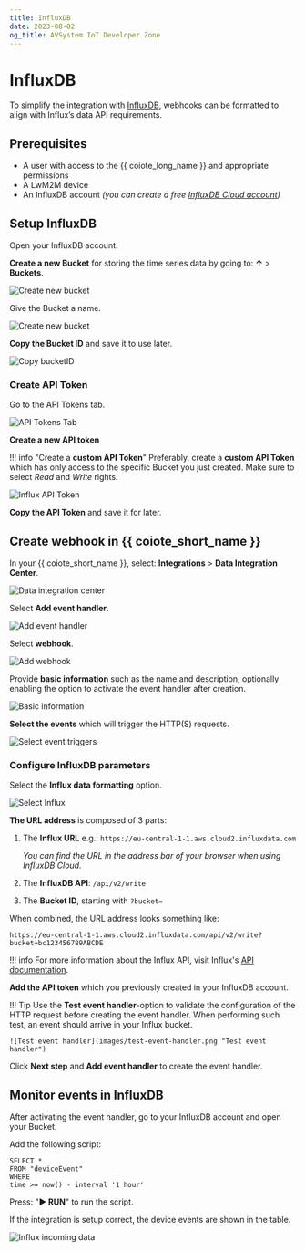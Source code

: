 ```yaml
---
title: InfluxDB
date: 2023-08-02
og_title: AVSystem IoT Developer Zone
---
```


# InfluxDB

To simplify the integration with [InfluxDB](https://www.influxdata.com/), webhooks can be formatted to align with Influx’s data API requirements. 

## Prerequisites

* A user with access to the {{ coiote_long_name }} and appropriate permissions
* A LwM2M device
* An InfluxDB account *(you can create a free [InfluxDB Cloud account](https://www.influxdata.com/get-influxdb/))*


## Setup InfluxDB

Open your InfluxDB account.

**Create a new Bucket** for storing the time series data by going to: **↑** > **Buckets**.

![Create new bucket](images/influx-buckets.png "Create new bucket")

Give the Bucket a name.

![Create new bucket](images/influx-create_bucket2.png "Create new bucket")

**Copy the Bucket ID** and save it to use later.

![Copy bucketID](images/influx-copy-bucketID.png "Copy bucketID")

### Create API Token

Go to the API Tokens tab.

![API Tokens Tab](images/api-tokens.png "API Tokens Tab")

**Create a new API token**

!!! info "Create a **custom API Token**"
    Preferably, create a **custom API Token** which has only access to the specific Bucket you just created. Make sure to select *Read* and *Write* rights.

![Influx API Token](images/influx-api-token.png "Influx API Token")

**Copy the API Token** and save it for later.

## Create webhook in {{ coiote_short_name }}

In your {{ coiote_short_name }}, select: **Integrations** > **Data Integration Center**.

![Data integration center](images/data-integration-center.png "Data Integration Center")

Select **Add event handler**.

![Add event handler](images/add-event-handler.png "Add event handler")

Select **webhook**.

![Add webhook](images/webhook.png "Add webhook")

Provide **basic information** such as the name and description, optionally enabling the option to activate the event handler after creation.  

![Basic information](images/basic-information.png "Provide basic information")

**Select the events** which will trigger the HTTP(S) requests.

![Select event triggers](images/events.png "Select event triggers")

### Configure InfluxDB parameters

Select the **Influx data formatting** option.

![Select Influx](images/influx-data-formatting.png "Select Influx")

**The URL address** is composed of 3 parts:

1. The **Influx URL** e.g.: `https://eu-central-1-1.aws.cloud2.influxdata.com` 

    *You can find the URL in the address bar of your browser when using InfluxDB Cloud.*

2. The **InfluxDB API**: `/api/v2/write` 
3. The **Bucket ID**, starting with `?bucket=`

When combined, the URL address looks something like: 

```
https://eu-central-1-1.aws.cloud2.influxdata.com/api/v2/write?bucket=bc123456789ABCDE
```

!!! info
    For more information about the Influx API, visit Influx's [API documentation](https://docs.influxdata.com/influxdb/v2.7/api/). 

**Add the API token** which you previously created in your InfluxDB account.


!!! Tip
    Use the **Test event handler**-option to validate the configuration of the HTTP request before creating the event handler. When performing such test, an event should arrive in your Influx bucket.

    ![Test event handler](images/test-event-handler.png "Test event handler")
    

Click **Next step** and **Add event handler** to create the event handler.


## Monitor events in InfluxDB

After activating the event handler, go to your InfluxDB account and open your Bucket.

Add the following script:

```
SELECT *
FROM "deviceEvent"
WHERE
time >= now() - interval '1 hour'
```

Press: "**► RUN**" to run the script.

If the integration is setup correct, the device events are shown in the table.

![Influx incoming data](images/influx-incoming-data.png "Influx incoming data")
